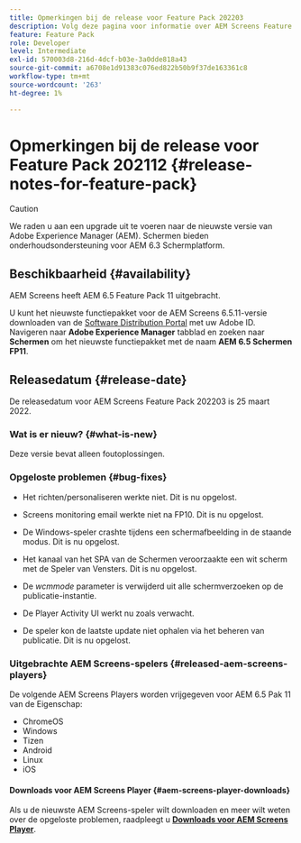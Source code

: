 ```yaml
---
title: Opmerkingen bij de release voor Feature Pack 202203
description: Volg deze pagina voor informatie over AEM Screens Feature Pack 202203, uitgebracht op 25 maart 2022.
feature: Feature Pack
role: Developer
level: Intermediate
exl-id: 570003d8-216d-4dcf-b03e-3a0dde818a43
source-git-commit: a6708e1d91383c076ed822b50b9f37de163361c8
workflow-type: tm+mt
source-wordcount: '263'
ht-degree: 1%

---
```


# Opmerkingen bij de release voor Feature Pack 202112 {#release-notes-for-feature-pack}

>[!CAUTION]
>We raden u aan een upgrade uit te voeren naar de nieuwste versie van Adobe Experience Manager (AEM). Schermen bieden onderhoudsondersteuning voor AEM 6.3 Schermplatform.

## Beschikbaarheid {#availability}

AEM Screens heeft AEM 6.5 Feature Pack 11 uitgebracht.

U kunt het nieuwste functiepakket voor de AEM Screens 6.5.11-versie downloaden van de [Software Distribution Portal](https://experience.adobe.com/#/downloads/content/software-distribution/en/aem.html) met uw Adobe ID. Navigeren naar **Adobe Experience Manager** tabblad en zoeken naar **Schermen** om het nieuwste functiepakket met de naam **AEM 6.5 Schermen FP11**.

## Releasedatum {#release-date}

De releasedatum voor AEM Screens Feature Pack 202203 is 25 maart 2022.

### Wat is er nieuw? {#what-is-new}

Deze versie bevat alleen foutoplossingen.

### Opgeloste problemen {#bug-fixes}

* Het richten/personaliseren werkte niet. Dit is nu opgelost.

* Screens monitoring email werkte niet na FP10. Dit is nu opgelost.

* De Windows-speler crashte tijdens een schermafbeelding in de staande modus. Dit is nu opgelost.

* Het kanaal van het SPA van de Schermen veroorzaakte een wit scherm met de Speler van Vensters. Dit is nu opgelost.

* De *wcmmode* parameter is verwijderd uit alle schermverzoeken op de publicatie-instantie.

* De Player Activity UI werkt nu zoals verwacht.

* De speler kon de laatste update niet ophalen via het beheren van publicatie. Dit is nu opgelost.

### Uitgebrachte AEM Screens-spelers {#released-aem-screens-players}

De volgende AEM Screens Players worden vrijgegeven voor AEM 6.5 Pak 11 van de Eigenschap:

* ChromeOS
* Windows
* Tizen
* Android
* Linux
* iOS

#### Downloads voor AEM Screens Player  {#aem-screens-player-downloads}

Als u de nieuwste AEM Screens-speler wilt downloaden en meer wilt weten over de opgeloste problemen, raadpleegt u **[Downloads voor AEM Screens Player](https://download.macromedia.com/screens/index.html)**.
